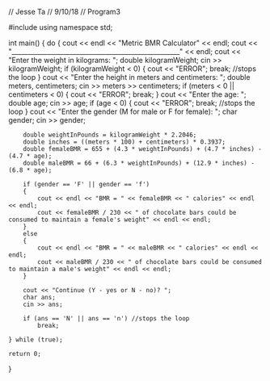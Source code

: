 // Jesse Ta
// 9/10/18
// Program3

#include <iostream>
using namespace std;

int main()
{
	do
	{
		cout << endl << "Metric BMR Calculator" << endl;
		cout << "____________________________________________________" << endl;
		cout << "Enter the weight in kilograms: ";
		double kilogramWeight;
		cin >> kilogramWeight;
		if (kilogramWeight < 0)
		{
			cout << "ERROR";
			break; //stops the loop
		}
		cout << "Enter the height in meters and centimeters: ";
		double meters, centimeters;
		cin >> meters >> centimeters;
		if (meters < 0 || centimeters < 0)
		{
			cout << "ERROR";
			break;
		}
		cout << "Enter the age: ";
		double age;
		cin >> age;
		if (age < 0)
		{
			cout << "ERROR";
			break; //stops the loop
		}
		cout << "Enter the gender (M for male or F for female): ";
		char gender;
		cin >> gender;

		double weightInPounds = kilogramWeight * 2.2046;
		double inches = ((meters * 100) + centimeters) * 0.3937;
		double femaleBMR = 655 + (4.3 * weightInPounds) + (4.7 * inches) - (4.7 * age);
		double maleBMR = 66 + (6.3 * weightInPounds) + (12.9 * inches) - (6.8 * age);

		if (gender == 'F' || gender == 'f')
		{
			cout << endl << "BMR = " << femaleBMR << " calories" << endl << endl;
			cout << femaleBMR / 230 << " of chocolate bars could be consumed to maintain a female's weight" << endl << endl;
		}
		else
		{
			cout << endl << "BMR = " << maleBMR << " calories" << endl << endl;
			cout << maleBMR / 230 << " of chocolate bars could be consumed to maintain a male's weight" << endl << endl;
		}

		cout << "Continue (Y - yes or N - no)? ";
		char ans;
		cin >> ans;

		if (ans == 'N' || ans == 'n') //stops the loop
			break;

	} while (true);

	return 0;
}
